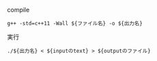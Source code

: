 compile

```
g++ -std=c++11 -Wall ${ファイル名} -o ${出力名}
```

実行

```
./${出力名} < ${inputのtext} > ${outputのファイル}
```
